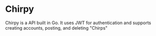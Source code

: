 # Chirpy

Chirpy is a API built in Go. It uses JWT for authentication and supports creating accounts, posting, and deleting "Chirps"